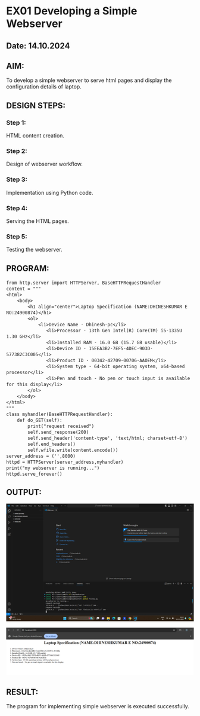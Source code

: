 # EX01 Developing a Simple Webserver
## Date: 14.10.2024

## AIM:
To develop a simple webserver to serve html pages and display the configuration details of laptop.

## DESIGN STEPS:
### Step 1: 
HTML content creation.

### Step 2:
Design of webserver workflow.

### Step 3:
Implementation using Python code.

### Step 4:
Serving the HTML pages.

### Step 5:
Testing the webserver.

## PROGRAM:
```
from http.server import HTTPServer, BaseHTTPRequestHandler
content = """
<html>
    <body>
        <h1 align="center">Laptop Specification (NAME:DHINESHKUMAR E NO:24900874)</h1>
        <ol>
            <li>Device Name - Dhinesh-pc</li>
               <li>Processor - 13th Gen Intel(R) Core(TM) i5-1335U   1.30 GHz</li> 
               <li>Installed RAM - 16.0 GB (15.7 GB usable)</li>
               <li>Device ID - 15EEA3B2-7EF5-4DEC-903D-577382C3C005</li>
               <li>Product ID - 00342-42709-00706-AAOEM</li>
               <li>System type - 64-bit operating system, x64-based processor</li>
               <li>Pen and touch - No pen or touch input is available for this display</li>
        </ol>     
    </body>
</html>
"""
class myhandler(BaseHTTPRequestHandler):
    def do_GET(self):
        print("request received")
        self.send_response(200)
        self.send_header('content-type', 'text/html; charset=utf-8')
        self.end_headers()
        self.wfile.write(content.encode())
server_address = ('',8000)
httpd = HTTPServer(server_address,myhandler)
print("my webserver is running...")
httpd.serve_forever()
```

## OUTPUT:
![alt text](<Screenshot (21).png>)

![alt text](<Screenshot 2024-11-14 201450.png>)
## RESULT:
The program for implementing simple webserver is executed successfully.

